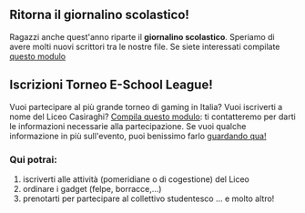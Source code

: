 ## Ritorna il giornalino scolastico!
Ragazzi anche quest'anno riparte il **giornalino scolastico**. Speriamo di avere molti nuovi scrittori tra le nostre file. Se siete interessati compilate [questo modulo](https://docs.google.com/forms/d/e/1FAIpQLSdwRXk4tIQAa_RRUAqPuHdvsPqncLjVCqsi7m3pQG2r9z9DiA/viewform?usp=sf_link)

## Iscrizioni Torneo E-School League!
Vuoi partecipare al più grande torneo di gaming in Italia? Vuoi iscriverti a nome del Liceo Casiraghi? [Compila questo modulo](https://docs.google.com/forms/d/e/1FAIpQLSf_IUtdpBeqsIJqCpmDdqZapo-BgODfukZP0alhzAYhGd4Sog/viewform?usp=sf_link): ti contatteremo per darti le informazioni necessarie alla partecipazione. Se vuoi qualche informazione in più sull'evento, puoi benissimo farlo [guardando qua!](https://drive.google.com/file/d/1Lc4Sf-rjl_MNuS6MXF82z-ISsTuc_QRF/view?usp=sharing)

### Qui potrai:
  1. iscriverti alle attività (pomeridiane o di cogestione) del Liceo
  2. ordinare i gadget (felpe, borracce,...)
  3. prenotarti per partecipare al collettivo studentesco
... e molto altro!
